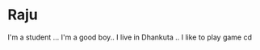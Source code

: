 # Raju
<html>
  <head>
    I'm a student ... I'm a good boy.. I live in Dhankuta
    ..
    <body>I like to play game </body>cd
  </head>
</html>
